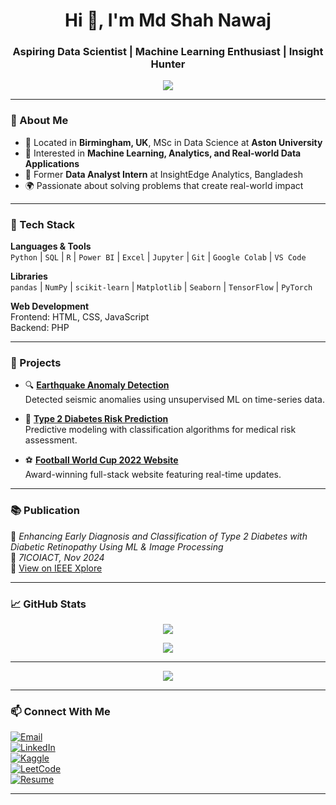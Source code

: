 <h1 align="center">Hi 👋, I'm Md Shah Nawaj</h1>
<h3 align="center">Aspiring Data Scientist | Machine Learning Enthusiast | Insight Hunter</h3>

<p align="center">
  <img src="https://readme-typing-svg.herokuapp.com?color=70CFFF&center=true&width=500&lines=Data+Science+%7C+Python+%7C+Power+BI+%7C+SQL;Turning+Data+Into+Decisions+That+Matter" />
</p>

---

### 🎯 About Me
- 📍 Located in **Birmingham, UK**, MSc in Data Science at **Aston University**
- 🧠 Interested in **Machine Learning, Analytics, and Real-world Data Applications**
- 💼 Former **Data Analyst Intern** at InsightEdge Analytics, Bangladesh
- 🌍 Passionate about solving problems that create real-world impact

---

### 🧰 Tech Stack

**Languages & Tools**  
`Python` | `SQL` | `R` | `Power BI` | `Excel` | `Jupyter` | `Git` | `Google Colab` | `VS Code`

**Libraries**  
`pandas` | `NumPy` | `scikit-learn` | `Matplotlib` | `Seaborn` | `TensorFlow` | `PyTorch`

**Web Development**  
Frontend: HTML, CSS, JavaScript  
Backend: PHP

---

### 🚀 Projects

- 🔍 [**Earthquake Anomaly Detection**](https://www.kaggle.com/code/shahnawaj9/earthquake-anomaly-detection/edit)  
  Detected seismic anomalies using unsupervised ML on time-series data.

- 🧬 [**Type 2 Diabetes Risk Prediction**](https://www.kaggle.com/code/shahnawaj9/type-2-diabetes-risk-prediction)  
  Predictive modeling with classification algorithms for medical risk assessment.

- ⚽ [**Football World Cup 2022 Website**](https://github.com/Md-ShahNawaj/football-worldcup-2022)  
  Award-winning full-stack website featuring real-time updates.

---

### 📚 Publication

📝 *Enhancing Early Diagnosis and Classification of Type 2 Diabetes with Diabetic Retinopathy Using ML & Image Processing*  
📅 *7ICOIACT, Nov 2024*  
🔗 [View on IEEE Xplore](https://ieeexplore.ieee.org/document/10912889)

---

### 📈 GitHub Stats

<p align="center">
  <img src="https://github-readme-stats.vercel.app/api?username=Md-ShahNawaj&show_icons=true&theme=tokyonight" />
</p>
<p align="center">
  <img src="https://github-readme-stats.vercel.app/api/top-langs/?username=Md-ShahNawaj&layout=compact&theme=tokyonight" />
</p>

---
<p align="center">
  <img src="https://github-readme-streak-stats.herokuapp.com/?user=Md-ShahNawaj&theme=tokyonight" />
</p>

---

### 📫 Connect With Me

[![Email](https://img.shields.io/badge/Email-nawaj.msn@gmail.com-red?style=for-the-badge&logo=gmail&logoColor=white)](mailto:nawaj.msn@gmail.com)  
[![LinkedIn](https://img.shields.io/badge/LinkedIn-0077B5?style=for-the-badge&logo=linkedin&logoColor=white)](https://www.linkedin.com/in/md-shah-nawaj-017a282b3/)  
[![Kaggle](https://img.shields.io/badge/Kaggle-20BEFF?style=for-the-badge&logo=kaggle&logoColor=white)](https://www.kaggle.com/shahnawaj9)  
[![LeetCode](https://img.shields.io/badge/LeetCode-FCC419?style=for-the-badge&logo=leetcode&logoColor=black)](https://leetcode.com/u/Shah_Nawaj/)  
[![Resume](https://img.shields.io/badge/Resume-orange?style=for-the-badge)](https://drive.google.com/file/d/1Ze_Zqmb6KonP3cKv5qbGYyblzFp0B5oN/view?usp=sharing)

---
